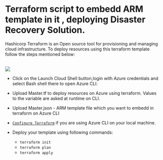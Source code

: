 # Terraform script to embedd ARM template in it , deploying Disaster Recovery Solution.

Hashicorp Terraform is an Open source tool for provisioning and managing cloud infrastructure. 
To deploy resources using this terraform template follow the steps mentioned below:
<br /><br />

<a href="https://shell.azure.com" target="_blank">
 <img name="launch-cloud-shell" src="https://docs.microsoft.com/azure/includes/media/cloud-shell-try-it/launchcloudshell.png" data-linktype="external">
</a>

</br>

- Click on the Launch Cloud Shell button,login with Azure credentials and select Bash shell there to open Azure CLI.
- Upload Master.tf to deploy resources on Azure using terraform. Values to the variable are asked at runtime on CLI.
- Upload Master.json - ARM template file which you want to embedd in terraform on Azure CLI
- [`Configure Terraform`](https://docs.microsoft.com/en-us/azure/virtual-machines/linux/terraform-install-configure) if you are using Azure CLI on your local machine.
- Deploy your template using following commands:

    - ```terraform init ```
    - ```terraform plan ``` 
    - ```terraform apply```
